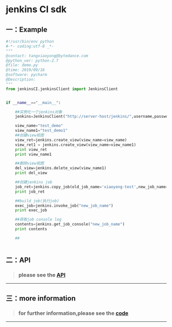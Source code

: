 #  jenkins CI sdk

##  一：Example
```python
#!/usr/bin/env python  
#-*- coding:utf-8 _*-  
""" 
@contact: tangxiaoyong@bytedance.com
@python_ver: python-2.7
@file: demo.py 
@time: 2019/09/16
@software: pycharm
@Description:
"""
from jenkinsCI.jenkinsClient import JenkinsClient


if __name__=="__main__":

    ##实例化一个jenkins对象
    jenkins=JenkinsClient("http://server-host/jenkins/",username,password)

    view_name="test_demo"
    view_name1="test_demo1"
    ##创建view视图
    view_ret=jenkins.create_view(view_name=view_name)
    view_ret1 = jenkins.create_view(view_name=view_name1)
    print view_ret
    print view_name1

    ##删除view视图
    del_view=jenkins.delete_view(view_name1)
    print del_view

    ##创建jenkins job
    job_ret=jenkins.copy_job(old_job_name='xiaoyong-test',new_job_name='new_job_name',view_name="test_demo")
    print job_ret

    ##build job(执行job)
    exec_job=jenkins.invoke_job("new_job_name")
    print exec_job

    ##获取job console log
    contents=jenkins.get_job_console("new_job_name")
    print contents

    ##
    
```



## 二：API

> ###  please see the [API](https://code.byted.org/dp/jenkinsCISDK/blob/master/jenkinsCIAPI.png)


***


## 三：more information
> ### for further information,please see the [code](https://code.byted.org/dp/jenkinsCISDK/blob/master/jenkinsCI/jenkinsClient.py)

***
